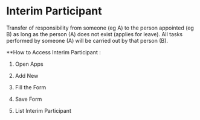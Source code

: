 # Interim Participant

Transfer of responsibility from someone (eg A) to the person appointed (eg B) as long as the person (A) does not exist (applies for leave). All tasks performed by someone (A) will be carried out by that person (B).

**How to Access Interim Participant :

1. Open Apps

2. Add New

3. Fill the Form

4. Save Form

5. List Interim Participant
